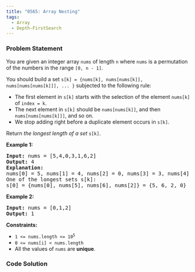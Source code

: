 ```yaml
---
title: "0565: Array Nesting"
tags:
  - Array
  - Depth-FirstSearch
---
```

### Problem Statement

<p>You are given an integer array <code>nums</code> of length <code>n</code> where <code>nums</code> is a permutation of the numbers in the range <code>[0, n - 1]</code>.</p>

<p>You should build a set <code>s[k] = {nums[k], nums[nums[k]], nums[nums[nums[k]]], ... }</code> subjected to the following rule:</p>

<ul>
	<li>The first element in <code>s[k]</code> starts with the selection of the element <code>nums[k]</code> of <code>index = k</code>.</li>
	<li>The next element in <code>s[k]</code> should be <code>nums[nums[k]]</code>, and then <code>nums[nums[nums[k]]]</code>, and so on.</li>
	<li>We stop adding right before a duplicate element occurs in <code>s[k]</code>.</li>
</ul>

<p>Return <em>the longest length of a set</em> <code>s[k]</code>.</p>


<p><strong class="example">Example 1:</strong></p>

<pre>
<strong>Input:</strong> nums = [5,4,0,3,1,6,2]
<strong>Output:</strong> 4
<strong>Explanation:</strong> 
nums[0] = 5, nums[1] = 4, nums[2] = 0, nums[3] = 3, nums[4] = 1, nums[5] = 6, nums[6] = 2.
One of the longest sets s[k]:
s[0] = {nums[0], nums[5], nums[6], nums[2]} = {5, 6, 2, 0}
</pre>

<p><strong class="example">Example 2:</strong></p>

<pre>
<strong>Input:</strong> nums = [0,1,2]
<strong>Output:</strong> 1
</pre>


<p><strong>Constraints:</strong></p>

<ul>
	<li><code>1 &lt;= nums.length &lt;= 10<sup>5</sup></code></li>
	<li><code>0 &lt;= nums[i] &lt; nums.length</code></li>
	<li>All the values of <code>nums</code> are <strong>unique</strong>.</li>
</ul>


### Code Solution

```python

```
